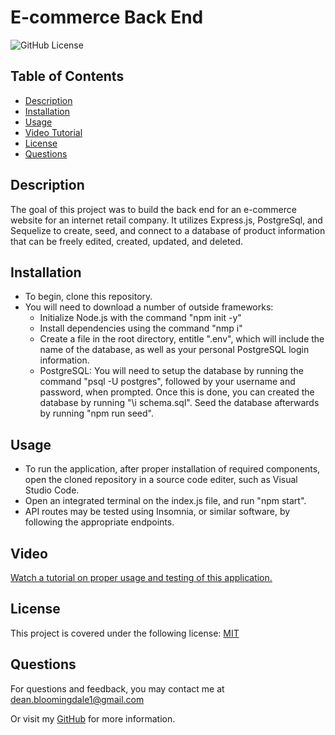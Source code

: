 # E-commerce Back End

  ![GitHub License](https://img.shields.io/badge/License-MIT-blue)

   ## Table of Contents 
  * [Description](#description)
  * [Installation](#installation)
  * [Usage](#usage)
  * [Video Tutorial](#video)
  * [License](#license)
  * [Questions](#questions)
  

   ## Description
   The goal of this project was to build the back end for an e-commerce website for an internet retail company. It utilizes Express.js, PostgreSql, and Sequelize to create, seed, and connect to a database of product information that can be freely edited, created, updated, and deleted.

   ## Installation
   * To begin, clone this repository.
   * You will need to download a number of outside frameworks:
        * Initialize Node.js with the command "npm init -y"
        * Install dependencies using the command "nmp i"
        * Create a file in the root directory, entitle ".env", which will include the name of the database, as well as your personal PostgreSQL login information.
        * PostgreSQL: You will need to setup the database by running the command "psql -U postgres", followed by your username and password, when prompted. Once this is done, you can created the database by running "\i schema.sql". Seed the database afterwards by running "npm run seed".

   ## Usage
   * To run the application, after proper installation of required components, open the cloned repository in a source code editer, such as Visual Studio Code.
   * Open an integrated terminal on the index.js file, and run "npm start". 
   * API routes may be tested using Insomnia, or similar software, by following the appropriate endpoints.
   
   ## Video
   [Watch a tutorial on proper usage and testing of this application.](https://drive.google.com/file/d/1WbSn9KPD6Up608CSx4KF11BoB7pjM_uq/view?usp=sharing)
   
   ## License
   This project is covered under the following license:
    [MIT](https://opensource.org/license/MIT)

   ## Questions
   For questions and feedback, you may contact me at [dean.bloomingdale1@gmail.com](mailto:dean.bloomingdale1@gmail.com)

   Or visit my [GitHub](https://github.com/DeadSeaTupperware) for more information.

